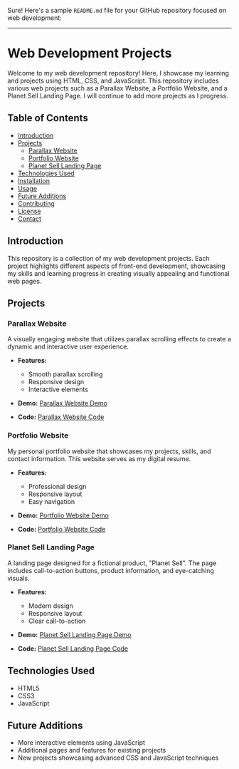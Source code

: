 Sure! Here's a sample `README.md` file for your GitHub repository focused on web development:

---

# Web Development Projects

Welcome to my web development repository! Here, I showcase my learning and projects using HTML, CSS, and JavaScript. This repository includes various web projects such as a Parallax Website, a Portfolio Website, and a Planet Sell Landing Page. I will continue to add more projects as I progress.

## Table of Contents
- [Introduction](#introduction)
- [Projects](#projects)
  - [Parallax Website](#parallax-website)
  - [Portfolio Website](#portfolio-website)
  - [Planet Sell Landing Page](#planet-sell-landing-page)
- [Technologies Used](#technologies-used)
- [Installation](#installation)
- [Usage](#usage)
- [Future Additions](#future-additions)
- [Contributing](#contributing)
- [License](#license)
- [Contact](#contact)

## Introduction

This repository is a collection of my web development projects. Each project highlights different aspects of front-end development, showcasing my skills and learning progress in creating visually appealing and functional web pages.

## Projects

### Parallax Website

A visually engaging website that utilizes parallax scrolling effects to create a dynamic and interactive user experience.

- **Features:**
  - Smooth parallax scrolling
  - Responsive design
  - Interactive elements

- **Demo:** [Parallax Website Demo](#)
- **Code:** [Parallax Website Code](https://github.com/JayPant/Web-Development/tree/7a7d769a78f4aaf1b0311dd372f747daef0bc576/Parallex)

### Portfolio Website

My personal portfolio website that showcases my projects, skills, and contact information. This website serves as my digital resume.

- **Features:**
  - Professional design
  - Responsive layout
  - Easy navigation

- **Demo:** [Portfolio Website Demo](#)
- **Code:** [Portfolio Website Code](https://github.com/JayPant/Web-Development/tree/7a7d769a78f4aaf1b0311dd372f747daef0bc576/PortFolio)

### Planet Sell Landing Page

A landing page designed for a fictional product, "Planet Sell". The page includes call-to-action buttons, product information, and eye-catching visuals.

- **Features:**
  - Modern design
  - Responsive layout
  - Clear call-to-action

- **Demo:** [Planet Sell Landing Page Demo](#)
- **Code:** [Planet Sell Landing Page Code](https://github.com/JayPant/Web-Development/tree/7a7d769a78f4aaf1b0311dd372f747daef0bc576/PlanetWorld)

## Technologies Used

- HTML5
- CSS3
- JavaScript


## Future Additions

- More interactive elements using JavaScript
- Additional pages and features for existing projects
- New projects showcasing advanced CSS and JavaScript techniques



